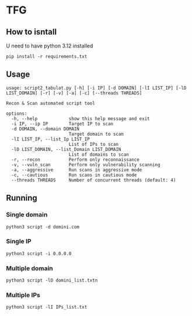 # TFG

## How to isntall
U need to have python 3.12 installed 

```pip install -r requirements.txt```
## Usage
```
usage: script2_tabulat.py [-h] [-i IP] [-d DOMAIN] [-lI LIST_IP] [-lD LIST_DOMAIN] [-r] [-v] [-a] [-c] [--threads THREADS]

Recon & Scan automated script tool

options:
  -h, --help            show this help message and exit
  -i IP, --ip IP        Target IP to scan
  -d DOMAIN, --domain DOMAIN
                        Target domain to scan
  -lI LIST_IP, --list_Ip LIST_IP
                        List of IPs to scan
  -lD LIST_DOMAIN, --list_Domain LIST_DOMAIN
                        List of domains to scan
  -r, --recon           Perform only reconnaissance
  -v, --vuln_scan       Perform only vulnerability scanning
  -a, --aggressive      Run scans in aggressive mode
  -c, --cautious        Run scans in cautious mode
  --threads THREADS     Number of concurrent threads (default: 4)
```
## Running 
### Single domain
``python3 script -d domini.com``
### Single IP
``python3 script -i 0.0.0.0``
### Multiple domain
``python3 script -lD domini_list.txtn``
### Multiple IPs
``python3 script -lI IPs_list.txt``
